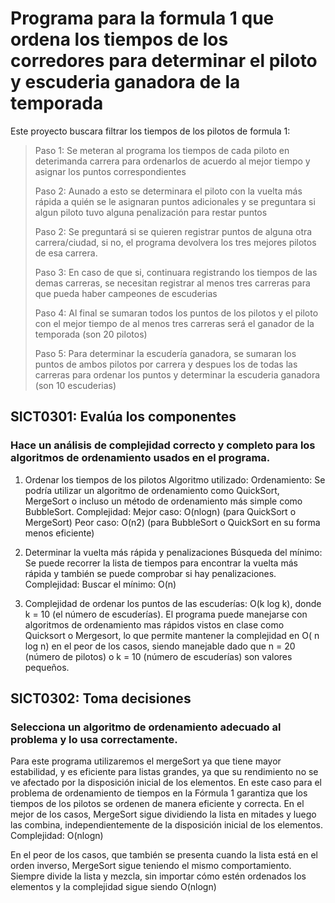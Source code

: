 # Programa para la formula 1 que ordena los tiempos de los corredores para determinar el piloto y escuderia ganadora de la temporada
Este proyecto buscara filtrar los tiempos de los pilotos de formula 1:
>Paso 1: Se meteran al programa los tiempos de cada piloto en deterimanda carrera para ordenarlos de acuerdo al mejor tiempo y asignar los puntos correspondientes
> 
>Paso 2: Aunado a esto se determinara el piloto con la vuelta más rápida a quién se le asignaran puntos adicionales y se preguntara si algun piloto tuvo alguna penalización para restar puntos
> 
>Paso 2: Se preguntará si se quieren registrar puntos de alguna otra carrera/ciudad, si no, el programa devolvera los tres mejores pilotos de esa carrera. 
> 
>Paso 3: En caso de que si, continuara registrando los tiempos de las demas carreras, se necesitan registrar al menos tres carreras para que pueda haber campeones de escuderias
> 
>Paso 4: Al final se sumaran todos los puntos de los pilotos y el piloto con el mejor tiempo de al menos tres carreras será el ganador de la temporada (son 20 pilotos)
> 
>Paso 5: Para determinar la escudería ganadora, se sumaran los puntos de ambos pilotos por carrera y despues los de todas las carreras para ordenar los puntos y determinar la escuderia ganadora (son 10 escuderias)



## SICT0301: Evalúa los componentes

### Hace un análisis de complejidad correcto y completo para los algoritmos de ordenamiento usados en el programa.

1. Ordenar los tiempos de los pilotos
Algoritmo utilizado:
Ordenamiento: Se podría utilizar un algoritmo de ordenamiento como QuickSort, MergeSort o incluso un método de ordenamiento más simple como BubbleSort.
Complejidad:
Mejor caso: O(nlogn) (para QuickSort o MergeSort)
Peor caso: O(n2) (para BubbleSort o QuickSort en su forma menos eficiente)

2. Determinar la vuelta más rápida y penalizaciones
Búsqueda del mínimo: Se puede recorrer la lista de tiempos para encontrar la vuelta más rápida y también se puede comprobar si hay penalizaciones.
Complejidad:
Buscar el mínimo: O(n)

3. Complejidad de ordenar los puntos de las escuderías: O(k log k), donde k = 10 (el número de escuderías).
El programa puede manejarse con algoritmos de ordenamiento mas rápidos vistos en clase como Quicksort o Mergesort, lo que permite mantener la complejidad en O( n log n) en el peor de los casos, siendo manejable dado que n = 20 (número de pilotos) o k = 10 (número de escuderías) son valores pequeños.


## SICT0302: Toma decisiones

### Selecciona un algoritmo de ordenamiento adecuado al problema y lo usa correctamente.

Para este programa utilizaremos el mergeSort ya que tiene mayor estabilidad, y es eficiente para listas grandes, ya que su rendimiento no se ve afectado por la disposición inicial de los elementos. En este caso para el problema de ordenamiento de tiempos en la Fórmula 1 garantiza que los tiempos de los pilotos se ordenen de manera eficiente y correcta.
En el mejor de los casos, MergeSort sigue dividiendo la lista en mitades y luego las combina, independientemente de la disposición inicial de los elementos.
Complejidad: O(nlogn)

En el peor de los casos, que también se presenta cuando la lista está en el orden inverso, MergeSort sigue teniendo el mismo comportamiento. Siempre divide la lista y mezcla, sin importar cómo estén ordenados los elementos y la complejidad sigue siendo O(nlogn)
